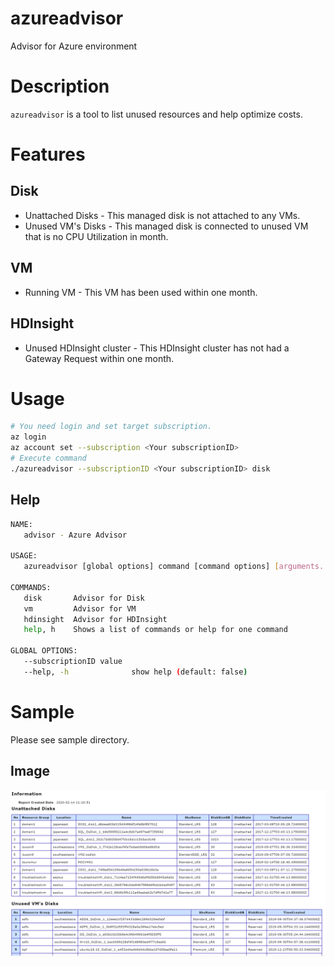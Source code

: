 # azureadvisor
Advisor for Azure environment

# Description
`azureadvisor` is a tool to list unused resources and help optimize costs.

# Features
## Disk
- Unattached Disks - This managed disk is not attached to any VMs.
- Unused VM's Disks - This managed disk is connected to unused VM that is no CPU Utilization in month.

## VM
- Running VM - This VM has been used within one month.

## HDInsight
- Unused HDInsight cluster - This HDInsight cluster has not had a Gateway Request within one month.

# Usage
```bash
# You need login and set target subscription.
az login
az account set --subscription <Your subscriptionID>
# Execute command
./azureadvisor --subscriptionID <Your subscriptionID> disk 
```

## Help
```bash
NAME:
   advisor - Azure Advisor

USAGE:
   azureadvisor [global options] command [command options] [arguments...]

COMMANDS:
   disk       Advisor for Disk
   vm         Advisor for VM
   hdinsight  Advisor for HDInsight
   help, h    Shows a list of commands or help for one command

GLOBAL OPTIONS:
   --subscriptionID value
   --help, -h              show help (default: false)
```

# Sample
Please see sample directory.

## Image
![image](sample/s1.png)